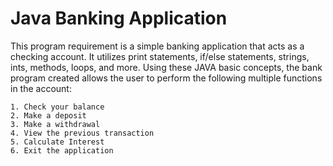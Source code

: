 # Java Banking Application

This program requirement is a simple banking application that acts as a checking account. It utilizes print statements, if/else statements, strings, ints, methods, loops, and more. Using these JAVA basic concepts, the bank program created allows the user to perform the following multiple functions in the account: 
	
	1. Check your balance 
	2. Make a deposit 
	3. Make a withdrawal 
	4. View the previous transaction 
	5. Calculate Interest 
	6. Exit the application 
	 
